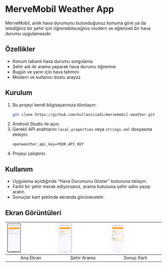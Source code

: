 # MerveMobil Weather App

MerveMobil, anlık hava durumunu bulunduğunuz konuma göre ya da istediğiniz bir şehir için öğrenebileceğiniz modern ve eğlenceli bir hava durumu uygulamasıdır.

## Özellikler

- Konum tabanlı hava durumu sorgulama
- Şehir adı ile arama yaparak hava durumu öğrenme
- Bugün ve yarın için hava tahmini
- Modern ve kullanıcı dostu arayüz

## Kurulum

1. Bu projeyi kendi bilgisayarınıza klonlayın:
    ```bash
    git clone https://github.com/kullaniciadi/mervemobil-weather.git
    ```
2. Android Studio ile açın.
3. Gerekli API anahtarını `local.properties` veya `strings.xml` dosyasına ekleyin:
    ```
    openweather_api_key=YOUR_API_KEY
    ```
4. Projeyi çalıştırın.

## Kullanım

- Uygulama açıldığında “Hava Durumunu Göster” butonuna tıklayın.
- Farklı bir şehir merak ediyorsanız, arama kutusuna şehir adını yazıp aratın.
- Sonuçlar kart şeklinde ekranda görünecektir.

## Ekran Görüntüleri

| ![Ana Ekran](images/MerveMobil1.png) | ![Şehir Arama](images/MerveMobil2.png) | ![Sonuç Kartı](images/MerveMobil3.png) |
|:---:|:---:|:---:|
| Ana Ekran | Şehir Arama | Sonuç Kartı |


